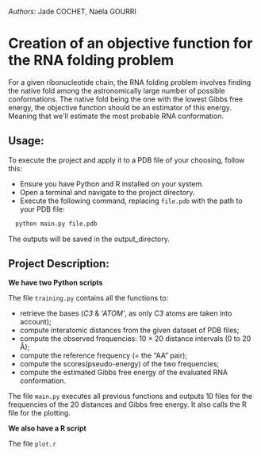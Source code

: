 _Authors_: Jade COCHET, Naëla GOURRI

# Creation of an objective function for the RNA folding problem

For a given ribonucleotide chain, the RNA folding problem involves finding the native fold
among the astronomically large number of possible conformations. The native fold being the
one with the lowest Gibbs free energy, the objective function should be an estimator of this
energy. Meaning that we'll estimate the most probable RNA conformation.

## Usage:
To execute the project and apply it to a PDB file of your choosing, follow this: 
- Ensure you have Python and R installed on your system.
- Open a terminal and navigate to the project directory.
- Execute the following command, replacing `file.pdb` with the path to your PDB file:
 ```bash
   python main.py file.pdb
 ```

The outputs will be saved in the output_directory.


## Project Description:
**We have two Python scripts**

The file `training.py` contains all the functions to:
   - retrieve the bases (_C3_ & _'ATOM'_, as only _C3_ atoms are taken into account);
   - compute interatomic distances from the given dataset of PDB files;
   - compute the observed frequencies: 10 × 20 distance intervals (0 to 20 Å);
   - compute the reference frequency (= the “AA” pair);
   - compute the scores(pseudo-energy) of the two frequencies;
   - compute the estimated Gibbs free energy of the evaluated RNA conformation.
  
The file `main.py` executes all previous functions and outputs 10 files for the frequencies of the 20 distances and Gibbs free energy. It also calls the R file for the plotting.


**We also have a R script**

The file `plot.r` 
